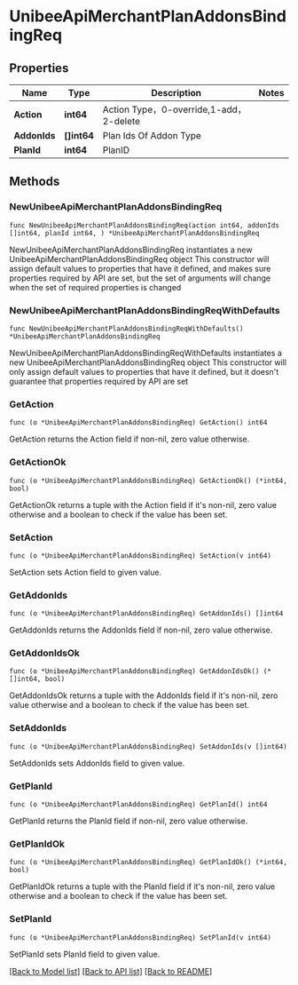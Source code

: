 # UnibeeApiMerchantPlanAddonsBindingReq

## Properties

Name | Type | Description | Notes
------------ | ------------- | ------------- | -------------
**Action** | **int64** | Action Type，0-override,1-add，2-delete | 
**AddonIds** | **[]int64** | Plan Ids Of Addon Type | 
**PlanId** | **int64** | PlanID | 

## Methods

### NewUnibeeApiMerchantPlanAddonsBindingReq

`func NewUnibeeApiMerchantPlanAddonsBindingReq(action int64, addonIds []int64, planId int64, ) *UnibeeApiMerchantPlanAddonsBindingReq`

NewUnibeeApiMerchantPlanAddonsBindingReq instantiates a new UnibeeApiMerchantPlanAddonsBindingReq object
This constructor will assign default values to properties that have it defined,
and makes sure properties required by API are set, but the set of arguments
will change when the set of required properties is changed

### NewUnibeeApiMerchantPlanAddonsBindingReqWithDefaults

`func NewUnibeeApiMerchantPlanAddonsBindingReqWithDefaults() *UnibeeApiMerchantPlanAddonsBindingReq`

NewUnibeeApiMerchantPlanAddonsBindingReqWithDefaults instantiates a new UnibeeApiMerchantPlanAddonsBindingReq object
This constructor will only assign default values to properties that have it defined,
but it doesn't guarantee that properties required by API are set

### GetAction

`func (o *UnibeeApiMerchantPlanAddonsBindingReq) GetAction() int64`

GetAction returns the Action field if non-nil, zero value otherwise.

### GetActionOk

`func (o *UnibeeApiMerchantPlanAddonsBindingReq) GetActionOk() (*int64, bool)`

GetActionOk returns a tuple with the Action field if it's non-nil, zero value otherwise
and a boolean to check if the value has been set.

### SetAction

`func (o *UnibeeApiMerchantPlanAddonsBindingReq) SetAction(v int64)`

SetAction sets Action field to given value.


### GetAddonIds

`func (o *UnibeeApiMerchantPlanAddonsBindingReq) GetAddonIds() []int64`

GetAddonIds returns the AddonIds field if non-nil, zero value otherwise.

### GetAddonIdsOk

`func (o *UnibeeApiMerchantPlanAddonsBindingReq) GetAddonIdsOk() (*[]int64, bool)`

GetAddonIdsOk returns a tuple with the AddonIds field if it's non-nil, zero value otherwise
and a boolean to check if the value has been set.

### SetAddonIds

`func (o *UnibeeApiMerchantPlanAddonsBindingReq) SetAddonIds(v []int64)`

SetAddonIds sets AddonIds field to given value.


### GetPlanId

`func (o *UnibeeApiMerchantPlanAddonsBindingReq) GetPlanId() int64`

GetPlanId returns the PlanId field if non-nil, zero value otherwise.

### GetPlanIdOk

`func (o *UnibeeApiMerchantPlanAddonsBindingReq) GetPlanIdOk() (*int64, bool)`

GetPlanIdOk returns a tuple with the PlanId field if it's non-nil, zero value otherwise
and a boolean to check if the value has been set.

### SetPlanId

`func (o *UnibeeApiMerchantPlanAddonsBindingReq) SetPlanId(v int64)`

SetPlanId sets PlanId field to given value.



[[Back to Model list]](../README.md#documentation-for-models) [[Back to API list]](../README.md#documentation-for-api-endpoints) [[Back to README]](../README.md)


